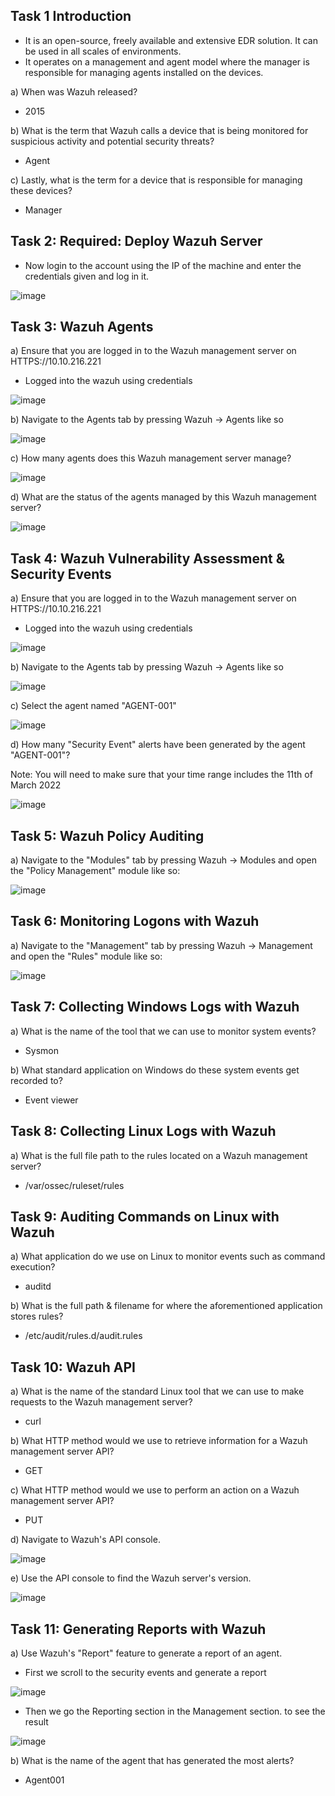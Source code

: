 ## Task 1  Introduction
- It is an open-source, freely available and extensive EDR solution. It can be used in all scales of environments.
- It operates on a management and agent model where the manager is responsible for managing agents installed on the devices.

a) When was Wazuh released?
- 2015

b) What is the term that Wazuh calls a device that is being monitored for suspicious activity and potential security threats? 
- Agent

c) Lastly, what is the term for a device that is responsible for managing these devices?
- Manager

## Task 2: Required: Deploy Wazuh Server
- Now login to the account using the IP of the machine and enter the credentials given and log in it.

![image](https://github.com/Akhilkj123/Cyber-Security/assets/65653010/87e710cf-ec4b-4582-86d2-834869e75dba)


## Task 3: Wazuh Agents

a) Ensure that you are logged in to the Wazuh management server on HTTPS://10.10.216.221

- Logged into the wazuh using credentials
  
![image](https://github.com/Akhilkj123/Cyber-Security/assets/65653010/5d362280-94af-4982-9d16-b539b6ac66ab)

b) Navigate to the Agents tab by pressing Wazuh -> Agents like so

![image](https://github.com/Akhilkj123/Cyber-Security/assets/65653010/59448c0c-0344-4c97-8a98-f88c11d49826)

c) How many agents does this Wazuh management server manage?

![image](https://github.com/Akhilkj123/Cyber-Security/assets/65653010/6279acce-d5f1-423b-b5a5-4b9c3284aa55)

d) What are the status of the agents managed by this Wazuh management server?

![image](https://github.com/Akhilkj123/Cyber-Security/assets/65653010/0547a297-f5ed-4b5b-9018-f66634161bd0)

## Task 4: Wazuh Vulnerability Assessment & Security Events

a) Ensure that you are logged in to the Wazuh management server on HTTPS://10.10.216.221

- Logged into the wazuh using credentials
  
![image](https://github.com/Akhilkj123/Cyber-Security/assets/65653010/5d362280-94af-4982-9d16-b539b6ac66ab)

b) Navigate to the Agents tab by pressing Wazuh -> Agents like so

![image](https://github.com/Akhilkj123/Cyber-Security/assets/65653010/59448c0c-0344-4c97-8a98-f88c11d49826)

c) Select the agent named "AGENT-001"

![image](https://github.com/Akhilkj123/Cyber-Security/assets/65653010/fd593464-9bd4-409a-bdfa-8c00825e4a55)

d) How many "Security Event" alerts have been generated by the agent "AGENT-001"?

Note: You will need to make sure that your time range includes the 11th of March 2022

![image](https://github.com/Akhilkj123/Cyber-Security/assets/65653010/3007eaf4-9788-4d4f-952e-51c997c09c70)

## Task 5: Wazuh Policy Auditing

a) Navigate to the "Modules" tab by pressing Wazuh -> Modules and open the "Policy Management" module like so:

![image](https://github.com/Akhilkj123/Cyber-Security/assets/65653010/2596d6d2-cfef-4d38-826c-35b9d91ca50b)

## Task 6: Monitoring Logons with Wazuh

a) Navigate to the "Management" tab by pressing Wazuh -> Management and open the "Rules" module like so:

![image](https://github.com/Akhilkj123/Cyber-Security/assets/65653010/1c7f13ae-d430-454a-a2e7-c1a2aafb625a)

##  Task 7: Collecting Windows Logs with Wazuh

a) What is the name of the tool that we can use to monitor system events?
- Sysmon

b) What standard application on Windows do these system events get recorded to?
- Event viewer

## Task 8: Collecting Linux Logs with Wazuh

a) What is the full file path to the rules located on a Wazuh management server?
- /var/ossec/ruleset/rules

## Task 9: Auditing Commands on Linux with Wazuh

a) What application do we use on Linux to monitor events such as command execution?
- auditd

 b) What is the full path & filename for where the aforementioned application stores rules?
 - /etc/audit/rules.d/audit.rules

## Task 10: Wazuh API

a) What is the name of the standard Linux tool that we can use to make requests to  the Wazuh management server?
- curl

b) What HTTP method would we use to retrieve information for a Wazuh management server API?
- GET

c) What HTTP method would we use to perform an action on a Wazuh management server API?
- PUT

d) Navigate to Wazuh's API console.

![image](https://github.com/Akhilkj123/Cyber-Security/assets/65653010/cf642f6b-8a23-45ea-a09d-1d83ca446920)

e) Use the API console to find the Wazuh server's version.

![image](https://github.com/Akhilkj123/Cyber-Security/assets/65653010/e475469d-7606-4196-9737-aaca721f2165)

## Task 11: Generating Reports with Wazuh

a) Use Wazuh's "Report" feature to generate a report of an agent.
- First we scroll to the security events and generate a report

![image](https://github.com/Akhilkj123/Cyber-Security/assets/65653010/d4ac5c79-d71d-41b4-ab38-5f87288c3009)

- Then we go the Reporting section in the Management section. to see the result

![image](https://github.com/Akhilkj123/Cyber-Security/assets/65653010/bbdf3247-6adf-40dc-b257-6e9ba684cb03)

b) What is the name of the agent that has generated the most alerts?

- Agent001

